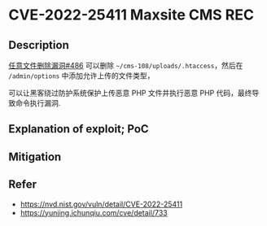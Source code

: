 # CVE-2022-25411 Maxsite CMS REC

## Description

[任意文件删除漏洞#486](https://github.com/maxsite/cms/issues/486) 可以删除 `~/cms-108/uploads/.htaccess`，然后在 `/admin/options` 中添加允许上传的文件类型，

可以让黑客绕过防护系统保护上传恶意 PHP 文件并执行恶意 PHP 代码，最终导致命令执行漏洞.

## Explanation of exploit; PoC





## Mitigation





## Refer

- https://nvd.nist.gov/vuln/detail/CVE-2022-25411
- https://yunjing.ichunqiu.com/cve/detail/733